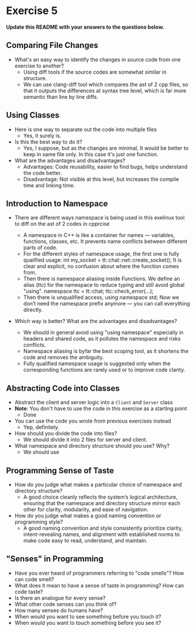 # Exercise 5

**Update this README with your answers to the questions below.**

## Comparing File Changes

- What's an easy way to identify the changes in source code from one exercise to another?
  - Using diff tools if the source codes are somewhat similar in structure.
  - We can use clang-diff tool which compares the ast of 2 cpp files, so that it outputs the differences at syntax tree level, which is far more semantic than line by line diffs.
    
## Using Classes

- Here is one way to separate out the code into multiple files
  - Yes, it surely is.
- Is this the best way to do it? 
  - Yes, I suppose, but as the changes are minimal, It would be better to keep in same file only. In this case it's just one function.
- What are the advantages and disadvantages?
  - Advantages: Code reusability, easier to find bugs, helps understand the code better.
  - Disadvantage: Not visible at this level, but increases the compile time and linking time.

## Introduction to Namespace

- There are different ways namespace is being used in this exelinux tool to diff on the ast of 2 codes in cpprcise
  - A namespace in C++ is like a container for names — variables, functions, classes, etc. It prevents name conflicts between different parts of code.
  - For the different styles of namespace usage, the first one is fully qualified usage: 
  int my_socket = tt::chat::net::create_socket();
  It is clear and explicit, no confusion about where the function comes from.
  - Then there is namespace aliasing inside Functions.
  We define an alias (ttc) for the namespace to reduce typing and still avoid global "using".
  namespace ttc = tt::chat;
  ttc::check_error(...);
  - Then there is unqualified access, using namespace std;
  Now we don’t need the namespace prefix anymore — you can call everything directly.

- Which way is better? What are the advantages and disadvantages?
  - We should in general avoid using "using namespace" especially in headers and shared code, as it pollutes the namespace and risks conflicts.
  - Namespace aliasing is byfar the best scoping tool, as it shortens the code and removes the ambiguity.
  - Fully qualified namespace usage is suggested only when the corresponding functions are rarely used or to improve code clarity.

## Abstracting Code into Classes

- Abstract the client and server logic into a `Client` and `Server` class
- **Note**: You don't have to use the code in this exercise as a starting point
  - Done
- You can use the code you wrote from previous exercises instead
  - Yep, definitely.
- How should you divide the code into files?
  - We should divide it into 2 files for server and client.
- What namespace and directory structure should you use? Why?
  - We should use 

## Programming Sense of Taste

- How do you judge what makes a particular choice of namespace and directory structure? 
  - A good choice cleanly reflects the system’s logical architecture, ensuring that the namespace and directory structure mirror each other for clarity, modularity, and ease of navigation.
- How do you judge what makes a good naming convention or programming style?
  - A good naming convention and style consistently prioritize clarity, intent-revealing names, and alignment with established norms to make code easy to read, understand, and maintain.

## "Senses" in Programming

- Have you ever heard of programmers referring to "code smells"? How can code
  smell?
- What does it mean to have a sense of taste in programming? How can code
  taste?
- Is there an analogue for every sense?
- What other code senses can you think of?
- How many senses do humans have?
- When would you want to see something before you touch it?
- When would you want to touch something before you see it?